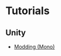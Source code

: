 # Tutorials
## Unity
- [Modding (Mono)](https://github.com/bamsestudio/Tutorials/blob/main/unity/modding/UnityModding.md)